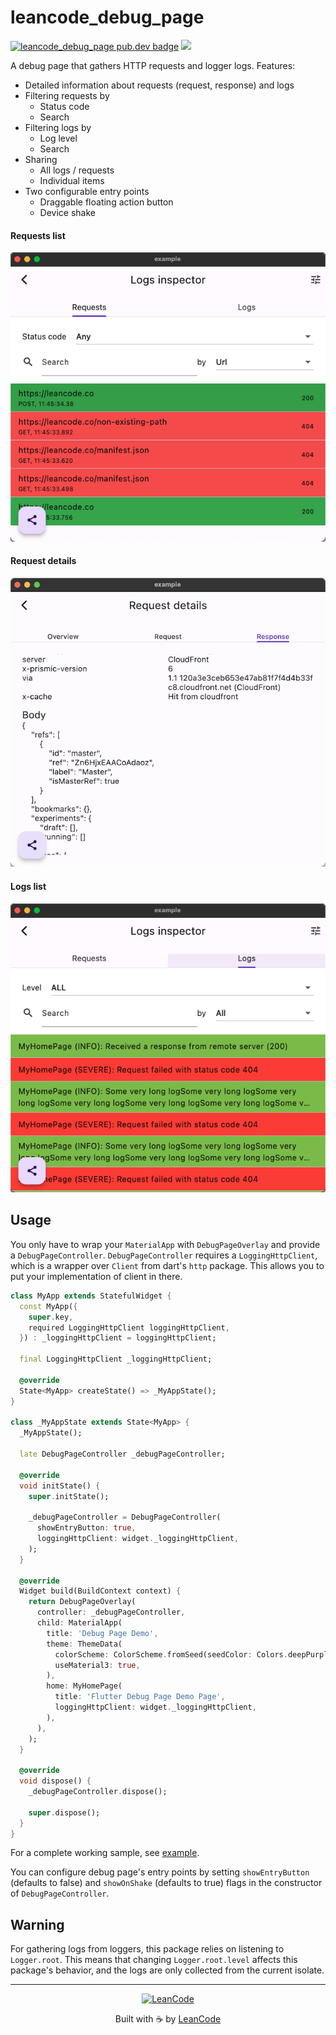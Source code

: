 # leancode_debug_page

[![leancode_debug_page pub.dev badge][pub-badge]][pub-badge-link]
[![][build-badge]][build-badge-link]

A debug page that gathers HTTP requests and logger logs. Features:

- Detailed information about requests (request, response) and logs
- Filtering requests by
  - Status code
  - Search
- Filtering logs by
  - Log level
  - Search
- Sharing
  - All logs / requests
  - Individual items
- Two configurable entry points
  - Draggable floating action button
  - Device shake

#### Requests list
![Requests list](images/requests.png)

#### Request details
![Request details](images/request_details.png)

#### Logs list
![Logs list](images/logs.png)

## Usage

You only have to wrap your ```MaterialApp``` with ```DebugPageOverlay``` and provide a ```DebugPageController```. ```DebugPageController``` requires a ```LoggingHttpClient```, which is a wrapper over ```Client``` from dart's ```http``` package. This allows you to put your implementation of client in there.

```dart
class MyApp extends StatefulWidget {
  const MyApp({
    super.key,
    required LoggingHttpClient loggingHttpClient,
  }) : _loggingHttpClient = loggingHttpClient;

  final LoggingHttpClient _loggingHttpClient;

  @override
  State<MyApp> createState() => _MyAppState();
}

class _MyAppState extends State<MyApp> {
  _MyAppState();

  late DebugPageController _debugPageController;

  @override
  void initState() {
    super.initState();

    _debugPageController = DebugPageController(
      showEntryButton: true,
      loggingHttpClient: widget._loggingHttpClient,
    );
  }

  @override
  Widget build(BuildContext context) {
    return DebugPageOverlay(
      controller: _debugPageController,
      child: MaterialApp(
        title: 'Debug Page Demo',
        theme: ThemeData(
          colorScheme: ColorScheme.fromSeed(seedColor: Colors.deepPurple),
          useMaterial3: true,
        ),
        home: MyHomePage(
          title: 'Flutter Debug Page Demo Page',
          loggingHttpClient: widget._loggingHttpClient,
        ),
      ),
    );
  }

  @override
  void dispose() {
    _debugPageController.dispose();

    super.dispose();
  }
}
```

For a complete working sample, see [example](example).

You can configure debug page's entry points by setting ```showEntryButton``` (defaults to false) and ```showOnShake``` (defaults to true) flags in the constructor of ```DebugPageController```.

## Warning

For gathering logs from loggers, this package relies on listening to `Logger.root`. This means that changing `Logger.root.level` affects this package's behavior, and the logs are only collected from the current isolate.

---

<p style="text-align: center;">
   <a href="https://leancode.co/?utm_source=readme&utm_medium=leancode_debug_page_package">
      <img alt="LeanCode" src="https://leancodepublic.blob.core.windows.net/public/wide.png" width="300"/>
   </a>
   <p style="text-align: center;">
   Built with ☕️ by <a href="https://leancode.co/?utm_source=readme&utm_medium=leancode_debug_page_package">LeanCode</a>
   </p>
</p>



[pub-badge]: https://img.shields.io/pub/v/leancode_debug_page
[pub-badge-link]: https://pub.dev/packages/leancode_debug_page
[build-badge]: https://img.shields.io/github/actions/workflow/status/leancodepl/flutter_corelibrary/leancode_debug_page-test.yml?branch=master
[build-badge-link]: https://github.com/leancodepl/flutter_corelibrary/actions/workflows/leancode_debug_page-test.yml
